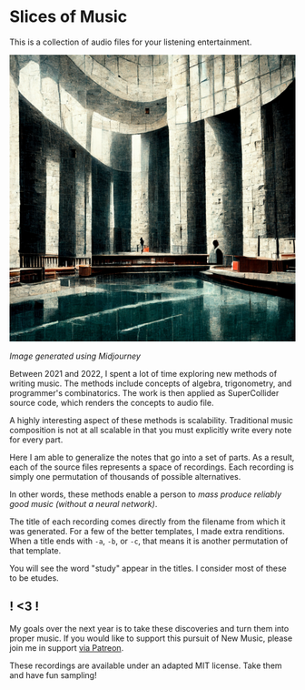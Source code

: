 # Slices of Music 

This is a collection of audio files for your listening entertainment. 

![People near a pool in a tall building](album-art.png)

_Image generated using Midjourney_

Between 2021 and 2022, I spent a lot of time exploring new methods of writing music. The methods include concepts of algebra, trigonometry, and programmer's combinatorics. The work is then applied as SuperCollider source code, which renders the concepts to audio file. 

A highly interesting aspect of these methods is scalability. Traditional music composition is not at all scalable in that you must explicitly write every note for every part. 

Here I am able to generalize the notes that go into a set of parts. As a result, each of the source files represents a space of recordings. Each recording is simply one permutation of thousands of possible alternatives. 

In other words, these methods enable a person to _mass produce reliably good music (without a neural network)_. 

The title of each recording comes directly from the filename from which it was generated. For a few of the better templates, I made extra renditions. When a title ends with `-a`, `-b`, or `-c`, that means it is another permutation of that template. 

You will see the word "study" appear in the titles. I consider most of these to be etudes. 

## ! <3 !

My goals over the next year is to take these discoveries and turn them into proper music. If you would like to support this pursuit of New Music, please join me in support [via Patreon](https://www.patreon.com/cortlandmahoney). 

These recordings are available under an adapted MIT license. Take them and have fun sampling! 

